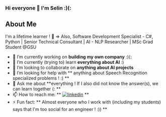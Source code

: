 ### Hi everyone 👋 I'm Selin :)(: 

  ## About Me
  
  
  I'm a lifetime learner ! 🌱 
   => Also, Software Development Specialist - C#, Python | Senior Technical Consultant | AI - NLP Researcher | MSc Grad Student @GSU
   

- 🔭 I’m currently working on **building my own company** :)(: 
- 🌱 I’m currently (trying to) learn **everything about AI** :)
- 👯 I’m looking to collaborate on **anything about AI projects**
- 🤔 I’m looking for help with ** anything about Speech Recognition specialized problems ! :) ** 
- 💬 Ask me about **everything ! If I also did not know the answer(s), we can learn together (: **
- 📫 How to reach me: ** [![linkedin](https://img.shields.io/badge/linkedin-0A66C2?style=for-the-badge&logo=linkedin&logoColor=white)](https://www.linkedin.com/in/selinozenc/) **
- ⚡ Fun fact: ** Almost everyone who I work with (including my students) says that I'm too social for an engineer ! :)) ** 



